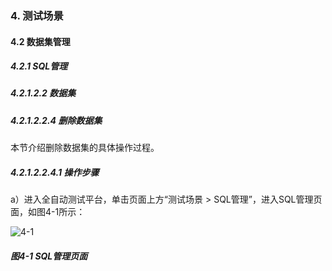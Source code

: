 ### 4. 测试场景

#### 4.2 数据集管理

##### 4.2.1 SQL管理

##### 4.2.1.2.2 数据集

##### 4.2.1.2.2.4 删除数据集

本节介绍删除数据集的具体操作过程。

##### 4.2.1.2.2.4.1 操作步骤

a）进入全自动测试平台，单击页面上方“测试场景 > SQL管理”，进入SQL管理页面，如图4-1所示：

![4-1](https://www.feisuanyz.com/fstest/cscj/datamanage/sqlmanage/9.png)

##### 图4-1 SQL管理页面
